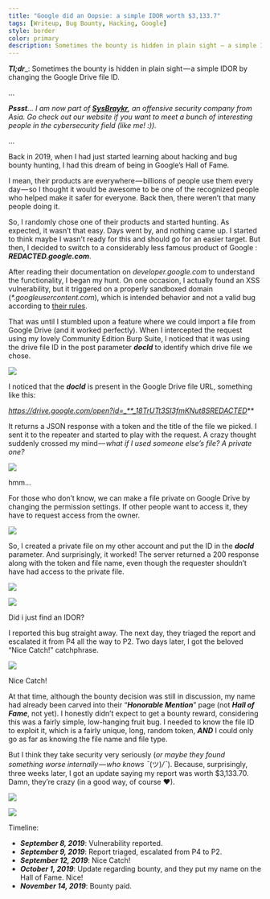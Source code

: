 ```yaml
---
title: "Google did an Oopsie: a simple IDOR worth $3,133.7"
tags: [Writeup, Bug Bounty, Hacking, Google]
style: border
color: primary
description: Sometimes the bounty is hidden in plain sight — a simple IDOR by changing the Google Drive file ID.
---
```


**_Tl;dr_**_: Sometimes the bounty is hidden in plain sight — a simple IDOR by changing the Google Drive file ID.

…

**_Pssst_**_… I am now part of_ [**_SysBraykr_**](https://sysbraykr.com)_, an offensive security company from Asia. Go check out our website if you want to meet a bunch of interesting people in the cybersecurity field (like me! :))._

…

Back in 2019, when I had just started learning about hacking and bug bounty hunting, I had this dream of being in Google’s Hall of Fame.

I mean, their products are everywhere — billions of people use them every day — so I thought it would be awesome to be one of the recognized people who helped make it safer for everyone. Back then, there weren’t that many people doing it.

So, I randomly chose one of their products and started hunting. As expected, it wasn’t that easy. Days went by, and nothing came up. I started to think maybe I wasn’t ready for this and should go for an easier target. But then, I decided to switch to a considerably less famous product of Google : **_REDACTED.google.com_**.

After reading their documentation on _developer.google.com_ to understand the functionality, I began my hunt. On one occasion, I actually found an XSS vulnerability, but it triggered on a properly sandboxed domain (_*.googleusercontent.com_), which is intended behavior and not a valid bug according to [their rules](https://bughunters.google.com/learn/invalid-reports/web-platform/xss/6619189462433792/xss-in-sandbox-domains).

That was until I stumbled upon a feature where we could import a file from Google Drive (and it worked perfectly). When I intercepted the request using my lovely Community Edition Burp Suite, I noticed that it was using the drive file ID in the post parameter **_docId_** to identify which drive file we chose.

![](https://cdn-images-1.medium.com/max/1000/1*hH6nt4vTZBPvqDU6Ad0pDQ.png)

I noticed that the **_docId_** is present in the Google Drive file URL, something like this:

_https://drive.google.com/open?id=_**_18TrUTt3SI3fmKNut8SREDACTED_**

It returns a JSON response with a token and the title of the file we picked. I sent it to the repeater and started to play with the request. A crazy thought suddenly crossed my mind — _what if I used someone else’s file? A private one?_

![](https://cdn-images-1.medium.com/max/1000/1*jJ6fiJMex_kzfPTPlc7JtA.jpeg)

hmm…

For those who don’t know, we can make a file private on Google Drive by changing the permission settings. If other people want to access it, they have to request access from the owner.

![](https://cdn-images-1.medium.com/max/1000/1*Hyh68Vmy8ZIwkWqfxlCliA.png)

So, I created a private file on my other account and put the ID in the **_docId_** parameter. And surprisingly, it worked! The server returned a 200 response along with the token and file name, even though the requester shouldn’t have had access to the private file.

![](https://cdn-images-1.medium.com/max/1250/1*mb4D5CaGntQSFCb3DZOALQ.png)

![](https://cdn-images-1.medium.com/max/500/1*fCP0TE1NwyypBSmDogc16w.jpeg)

Did i just find an IDOR?

I reported this bug straight away. The next day, they triaged the report and escalated it from P4 all the way to P2. Two days later, I got the beloved “Nice Catch!” catchphrase.

![](https://cdn-images-1.medium.com/max/1000/1*jqd0lOcma76BRUdn3IqiYA.png)

Nice Catch!

At that time, although the bounty decision was still in discussion, my name had already been carved into their “**_Honorable Mention_**” page (not **_Hall of Fame_**, not yet). I honestly didn’t expect to get a bounty reward, considering this was a fairly simple, low-hanging fruit bug. I needed to know the file ID to exploit it, which is a fairly unique, long, random token, **_AND_** I could only go as far as knowing the file name and file type.

But I think they take security very seriously (_or maybe they found something worse internally — who knows ¯_(ツ)_/¯_). Because, surprisingly, three weeks later, I got an update saying my report was worth $3,133.70. Damn, they’re crazy (in a good way, of course ❤).

![](https://cdn-images-1.medium.com/max/1250/1*E_y3JbFtWqxCEi0ChUV_kQ.png)

![](https://cdn-images-1.medium.com/max/500/1*la8BcATdxvmC1dmn6ds_-w.gif)

Timeline:

-   **_September 8, 2019_**: Vulnerability reported.
-   **_September 9, 2019_**: Report triaged, escalated from P4 to P2.
-   **_September 12, 2019_**: Nice Catch!
-   **_October 1, 2019_**: Update regarding bounty, and they put my name on the Hall of Fame. Nice!
-   **_November 14, 2019_**: Bounty paid.
